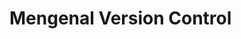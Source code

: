 <!--
  Di bagian hanya diterangkan awal dan kegunaan CVS secara umum, seperti:
  apa -- apa itu CVS?,
  mengapa -- mengapa harus pakai CVS?,
  siapa -- siapa saja yang memakai CVS?,

  Setelah pembaca mengaksumsi dan mengahami CVS, lanjut ke bagian berikutnya.
 -->
# Mengenal Version Control
